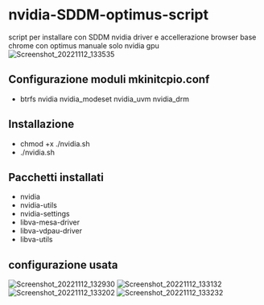 # nvidia-SDDM-optimus-script
script per installare con SDDM nvidia driver e accellerazione browser base chrome con optimus manuale solo nvidia gpu 
![Screenshot_20221112_133535](https://user-images.githubusercontent.com/117321045/201476613-475f82bc-9b0e-4c57-bed4-90bbf8e9c784.png)

## Configurazione moduli mkinitcpio.conf
- btrfs nvidia nvidia_modeset nvidia_uvm nvidia_drm

## Installazione 
- chmod +x ./nvidia.sh
- ./nvidia.sh

## Pacchetti installati
- nvidia 
- nvidia-utils
- nvidia-settings
- libva-mesa-driver
- libva-vdpau-driver
- libva-utils

## configurazione usata
![Screenshot_20221112_132930](https://user-images.githubusercontent.com/117321045/201476500-3f1a7b15-51fb-4778-8fee-fa9122c28db3.png)
![Screenshot_20221112_133132](https://user-images.githubusercontent.com/117321045/201476505-2964ffc5-b0fd-4db3-aa21-b9f0a4aea097.png)
![Screenshot_20221112_133202](https://user-images.githubusercontent.com/117321045/201476509-99f52b31-77c8-4ae7-a489-5ffe708f43d6.png)
![Screenshot_20221112_133232](https://user-images.githubusercontent.com/117321045/201476516-3ee6e39c-cf57-4977-be9d-673447a9eb59.png)

